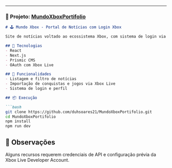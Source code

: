 ---

### 📁 Projeto: [MundoXboxPortifolio](https://github.com/duhsoares21/MundoXboxPortifolio)

```markdown
# 🕹️ Mundo Xbox - Portal de Notícias com Login Xbox

Site de notícias voltado ao ecossistema Xbox, com sistema de login via conta Xbox Live e CMS integrado para publicação de conteúdo.

## 🚀 Tecnologias
- React
- Next.js
- Prismic CMS
- OAuth com Xbox Live

## 📰 Funcionalidades
- Listagem e filtro de notícias
- Importação de conquistas e jogos via Xbox Live
- Sistema de login e perfil

## 📦 Execução

```bash
git clone https://github.com/duhsoares21/MundoXboxPortifolio.git
cd MundoXboxPortifolio
npm install
npm run dev
```

## 📝 Observações
Alguns recursos requerem credenciais de API e configuração prévia da Xbox Live Developer Account.

```
